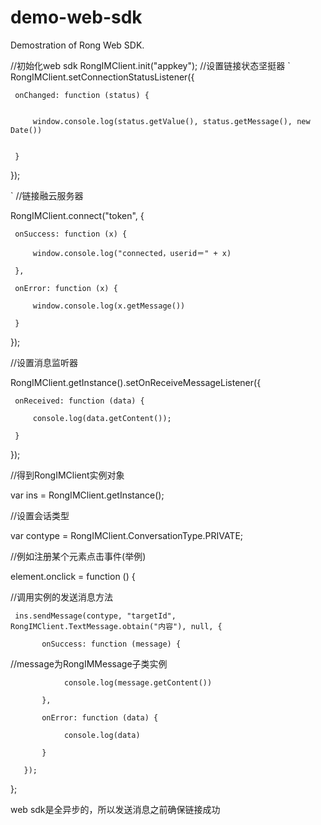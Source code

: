 demo-web-sdk
============

Demostration of Rong Web SDK.

//初始化web sdk
RongIMClient.init("appkey");
//设置链接状态坚挺器
`
RongIMClient.setConnectionStatusListener({  


     onChanged: function (status) {  
     
     
         window.console.log(status.getValue(), status.getMessage(), new Date()) 
         
         
     }  
     
     
});  


`
//链接融云服务器

RongIMClient.connect("token", {

     onSuccess: function (x) {
     
         window.console.log("connected，userid＝" + x)
         
     },
     
     onError: function (x) {
     
         window.console.log(x.getMessage())
         
     }
     
});

//设置消息监听器

RongIMClient.getInstance().setOnReceiveMessageListener({

     onReceived: function (data) {
     
         console.log(data.getContent());
         
     }
     
});

//得到RongIMClient实例对象

var ins = RongIMClient.getInstance();

//设置会话类型

var contype = RongIMClient.ConversationType.PRIVATE;

//例如注册某个元素点击事件(举例)

element.onclick = function () {

//调用实例的发送消息方法

     ins.sendMessage(contype, "targetId", RongIMClient.TextMessage.obtain("内容"), null, {
     
           onSuccess: function (message) {
           
//message为RongIMMessage子类实例

                console.log(message.getContent())
                
           },
           
           onError: function (data) {
           
                console.log(data)
                
           }
           
       });
       
};

web sdk是全异步的，所以发送消息之前确保链接成功
